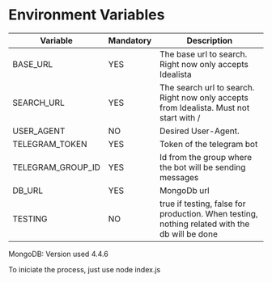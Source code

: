 # Environment Variables


| Variable          | Mandatory | Description                                                                                   |
|-------------------|-----------|-----------------------------------------------------------------------------------------------|
| BASE_URL          | YES       | The base url to search. Right now only accepts Idealista                                      |
| SEARCH_URL        | YES       | The search url to search. Right now only accepts from Idealista. Must not start with /        |
| USER_AGENT        | NO        | Desired User-Agent.                                                                           |
| TELEGRAM_TOKEN    | YES       | Token of the telegram bot                                                                     |
| TELEGRAM_GROUP_ID | YES       | Id from the group where the bot will be sending messages                                      |
| DB_URL            | YES       | MongoDb url                                                                                   |
| TESTING           | NO        | true if testing, false for production. When testing, nothing related with the db will be done |

MongoDB: Version used 4.4.6


To iniciate the process, just use node index.js